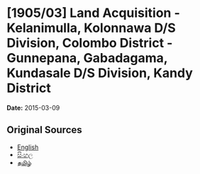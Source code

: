 # [1905/03] Land Acquisition - Kelanimulla, Kolonnawa D/S Division, Colombo District - Gunnepana, Gabadagama, Kundasale D/S Division, Kandy District

**Date:** 2015-03-09

## Original Sources

- [English](https://documents.gov.lk/view/extra-gazettes/2015/3/1905-03_E.pdf)
- [සිංහල](https://documents.gov.lk/view/extra-gazettes/2015/3/1905-03_S.pdf)
- [தமிழ்](https://documents.gov.lk/view/extra-gazettes/2015/3/1905-03_T.pdf)

